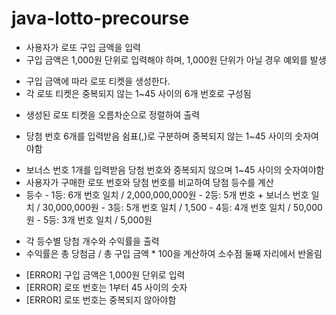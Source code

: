 # java-lotto-precourse

 <!-- 기능 요구사항 -->

<!-- 1. 구입 금액 입력 -->
   - 사용자가 로또 구입 금액을 입력
   - 구입 금액은 1,000원 단위로 입력해야 하며, 1,000원 단위가 아닐 경우 예외를 발생

<!-- 2. 로또 번호 생성 -->
   - 구입 금액에 따라 로또 티켓을 생성한다.
   - 각 로또 티켓은 중복되지 않는 1~45 사이의 6개 번호로 구성됨

<!-- 3. 로또 번호 출력 -->
   - 생성된 로또 티켓을 오름차순으로 정렬하여 출력

<!-- 4. 당첨 번호 입력 -->
   - 당첨 번호 6개를 입력받음 쉼표(,)로 구분하며 중복되지 않는 1~45 사이의 숫자여야함

<!-- 5. 보너스 번호 입력 -->
   - 보너스 번호 1개를 입력받음 당첨 번호와 중복되지 않으며 1~45 사이의 숫자여야함
   - 사용자가 구매한 로또 번호와 당첨 번호를 비교하여 당첨 등수를 계산
   - 등수
    - 1등: 6개 번호 일치 / 2,000,000,000원
    - 2등: 5개 번호 + 보너스 번호 일치 / 30,000,000원
    - 3등: 5개 번호 일치 / 1,500
    - 4등: 4개 번호 일치 / 50,000원
    - 5등: 3개 번호 일치 / 5,000원

<!-- 7. 당첨 내역 및 수익률 출력 -->
   - 각 등수별 당첨 개수와 수익률을 출력
   - 수익률은 총 당첨금 / 총 구입 금액 * 100을 계산하여 소수점 둘째 자리에서 반올림

<!-- 예외 처리 요구사항 -->

- [ERROR] 구입 금액은 1,000원 단위로 입력
- [ERROR] 로또 번호는 1부터 45 사이의 숫자
- [ERROR] 로또 번호는 중복되지 않아야함
